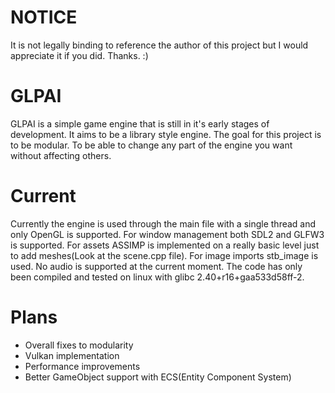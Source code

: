 # NOTICE
It is not legally binding to reference the author of this project but I would appreciate it if you did. Thanks. :)

# GLPAI
GLPAI is a simple game engine that is still in it's early stages of development. It aims to be a library style engine. The goal for this project is to be modular. To be able to change any part of the engine you want without affecting others.

# Current
Currently the engine is used through the main file with a single thread and only OpenGL is supported. For window management both SDL2 and GLFW3 is supported. For assets ASSIMP is implemented on a really basic level just to add meshes(Look at the scene.cpp file). For image imports stb_image is used. No audio is supported at the current moment. The code has only been compiled and tested on linux with glibc 2.40+r16+gaa533d58ff-2.

# Plans
- Overall fixes to modularity
- Vulkan implementation
- Performance improvements
- Better GameObject support with ECS(Entity Component System)

